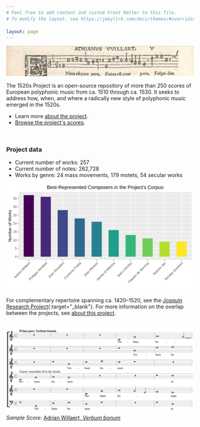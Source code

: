 ```yaml
---
# Feel free to add content and custom Front Matter to this file.
# To modify the layout, see https://jekyllrb.com/docs/themes/#overriding-theme-defaults

layout: page
---
```

<style>
	main.page-content {padding: 0px;}
</style>

![1520s Project banner](/images/1520s_banner.png)

The 1520s Project is an open-source repository of more than 250 scores of European polyphonic music from ca. 1510 through ca. 1530. It seeks to address how, when, and where a radically new style of polyphonic music emerged in the 1520s.
+ Learn more [about the project](about).
+ [Browse the project's scores](browse).

<br>

### Project data
+ Current number of works: 257
+ Current number of notes: 262,728
+ Works by genre: 24 mass movements, 179 motets, 54 secular works

![Project summary](/images/project_summary.svg)

For complementary repertoire spanning ca. 1420–1520, see the [Josquin Research Project](http://josquin.stanford.edu){:target="_blank"}. For more information on the overlap between the projects, see [about this project](about).

[![Sample score](/images/sample_score.svg)](/work/?id=Wil2011) *Sample Score*: [Adrian Willaert, _Verbum bonum_](/work/?id=Wil2011)